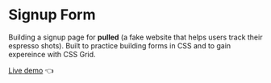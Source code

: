# Signup Form

Building a signup page for <strong>pulled</strong> (a fake website that helps users track their espresso shots). Built to practice building forms in CSS and to gain expereince with CSS Grid.

[Live demo](https://gregolive.github.io/signup-form/) 👈